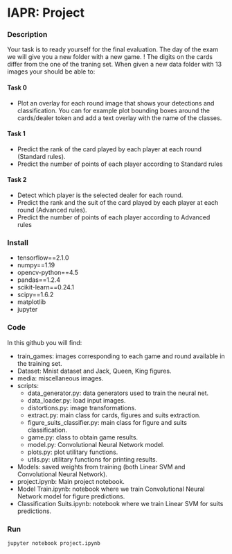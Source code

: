 # IAPR: Project

### Description
Your task is to ready yourself for the final evaluation. The day of the exam we will give you a new folder with a new game. ! The digits on the cards differ from the one of the traning set. When given a new data folder with 13 images your should be able to:

#### Task 0
- Plot an overlay for each round image that shows your detections and classification. You can for example plot bounding boxes around the cards/dealer token and add a text overlay with the name of the classes.

#### Task 1
- Predict the rank of the card played by each player at each round (Standard rules).
- Predict the number of points of each player according to Standard rules

#### Task 2
- Detect which player is the selected dealer for each round.
- Predict the rank and the suit of the card played by each player at each round (Advanced rules).
- Predict the number of points of each player according to Advanced rules


### Install

- tensorflow==2.1.0
- numpy==1.19
- opencv-python==4.5
- pandas==1.2.4
- scikit-learn==0.24.1
- scipy==1.6.2
- matplotlib
- jupyter

### Code

In this github you will find:

   - train_games: images corresponding to each game and round available in the training set. 
   - Dataset: Mnist dataset and Jack, Queen, King figures. 
   - media: miscellaneous images.
   - scripts: 
      - data_generator.py: data generators used to train the neural net.
      - data_loader.py: load input images.
      - distortions.py: image transformations.
      - extract.py: main class for cards, figures and suits extraction.
      - figure_suits_classifier.py: main class for figure and suits classification.
      - game.py: class to obtain game results.
      - model.py: Convolutional Neural Network model.
      - plots.py: plot utilitary functions.
      - utils.py: utilitary functions for printing results.
   - Models: saved weights from training (both Linear SVM and Convolutional Neural Network).
   - project.ipynb: Main project notebook.
   - Model Train.ipynb: notebook where we train Convolutional Neural Network model for figure predictions.
   - Classification Suits.ipynb: notebook where we train Linear SVM for suits predictions.


### Run

```
jupyter notebook project.ipynb
```  


